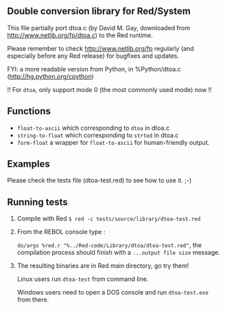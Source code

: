 Double conversion library for Red/System
------------------------

This file partially port dtoa.c (by David M. Gay, downloaded from http://www.netlib.org/fp/dtoa.c) to the Red runtime.

Please remember to check http://www.netlib.org/fp regularly (and especially before any Red release) for bugfixes and updates.

FYI: a more readable version from Python, in %Python/dtoa.c (http://hg.python.org/cpython)

!! For `dtoa`, only support mode 0 (the most commonly used mode) now !!

Functions
------------------------

* `float-to-ascii` which corresponding to `dtoa` in dtoa.c
* `string-to-float` which corresponding to `strtod` in dtoa.c
* `form-float` a wrapper for `float-to-ascii` for human-friendly output.

Examples
------------------------
Please check the tests file (dtoa-test.red) to see how to use it. ;-)

Running tests
------------------------
1. Compile with Red
    `$ red -c tests/source/library/dtoa-test.red`

1. From the REBOL console type :

    `do/args %red.r "%../Red-code/Library/dtoa/dtoa-test.red"`, the compilation process should finish with a `...output file size` message.

1. The resulting binaries are in Red main directory, go try them!

    Linux users run `dtoa-test` from command line.

    Windows users need to open a DOS console and run `dtoa-test.exe` from there.

